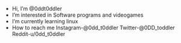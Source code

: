 - Hi, I’m @0ddt0ddler
- I’m interested in Software programs and videogames
- I’m currently learning linux 
- How to reach me Instagram-@0dd_t0ddler Twitter-@0DD_toddler Reddit-u/0dd_t0ddler 
